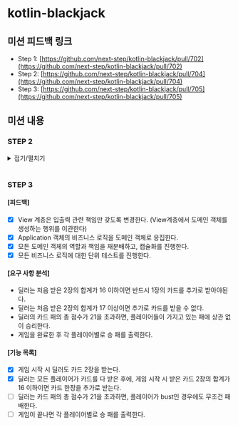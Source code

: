 # kotlin-blackjack

## 미션 피드백 링크

- Step 1: [https://github.com/next-step/kotlin-blackjack/pull/702](https://github.com/next-step/kotlin-blackjack/pull/702)
- Step 2: [https://github.com/next-step/kotlin-blackjack/pull/704](https://github.com/next-step/kotlin-blackjack/pull/704)
- Step 3: [https://github.com/next-step/kotlin-blackjack/pull/705](https://github.com/next-step/kotlin-blackjack/pull/705)

## 미션 내용

### STEP 2

<details>
<summary>접기/펼치기</summary>
<div markdown="1">

#### [요구 사항 분석]

- 딜러와 플레이어 중 카드의 합이 21 또는 21에 가장 가까운 숫자를 가지는 쪽이 승자
- Ace는 1 또는 11 중에 더 유리한 숫자로 계산
- King, Queen, Jack은 각각 10으로 계산
- 게임 시작 시 플레이어는 두 장의 카드를 지급 받음
- 두 장의 카드 숫자를 합쳐 21을 초과하지 않으면서 21에 가깝게 만들면 승리
- 21을 넘지 않을 경우 원한다면 얼마든지 카드를 계속 뽑을 수 있음
- 21을 넘을 경우 카드는 더 뽑지 못하고 패배한다

#### [기능 목록]

- [x] 게임에 참여할 사람을 입력받는다.
- [x] 게임 카드는 총 52장이다. (스페이드, 클로버, 하트, 다이아 : 2~10, Ace, J, Q, K)
- [x] 게임 시작 시 각 참여자들은 2장의 카드를 받는다.
- [x] 카드를 받을 경우 각 참여자들이 가진 패를 출력한다.
- [x] 카드의 총 숫자가 21 이하면 계속 카드를 뽑을 수 있다.
- [x] Ace 카드는 1과 11 중에 21에 더 가까운 숫자가 될 수 있게 선택된다.
- [x] 카드의 총 숫자가 21 초과이면 더이상 카드를 뽑을 수 없다.
- [x] 카드의 총 숫자가 21 초과일 때 Ace 카드가 있을 경우, Ace 카드는 1로 계산된다.
- [x] 카드를 뽑을 때 마다 현재 패를 출력한다.
- [x] 한 플레이어가 더이상 카드를 받지 않으면, 다음 참가자가 게임을 시작한다.
- [x] 게임이 종료되면 각 플레이어의 현재 패와 결과 점수를 출력한다.
- [x] 모든 엔티티를 작게 유지하고, indent(인덴트, 들여쓰기) depth를 2를 넘지 않도록 구현한다.

</div>
</details>

<br>

### STEP 3

#### [피드백]

- [x] View 계층은 입출력 관련 책임만 갖도록 변경한다. (View계층에서 도메인 객체를 생성하는 행위를 이관한다)
- [x] Application 객체의 비즈니스 로직을 도메인 객체로 응집한다.
- [x] 모든 도메인 객체의 역할과 책임을 재분배하고, 캡슐화를 진행한다.
- [x] 모든 비즈니스 로직에 대한 단위 테스트를 진행한다.

#### [요구 사항 분석]

- 딜러는 처음 받은 2장의 합계가 16 이하이면 반드시 1장의 카드를 추가로 받아야된다.
- 딜러는 처음 받은 2장의 합계가 17 이상이면 추가로 카드를 받을 수 없다.
- 딜러의 카드 패의 총 점수가 21을 초과하면, 플레이어들이 가지고 있는 패에 상관 없이 승리한다.
- 게임을 완료한 후 각 플레이어별로 승 패를 출력한다.

#### [기능 목록]

- [x] 게임 시작 시 딜러도 카드 2장을 받는다.
- [x] 딜러는 모든 플레이어가 카드를 다 받은 후에, 게임 시작 시 받은 카드 2장의 합계가 16 이하이면 카드 한장을 추가로 받는다.
- [ ] 딜러는 카드 패의 총 점수가 21을 초과하면, 플레이어가 bust인 경우에도 무조건 패배한다.
- [ ] 게임이 끝나면 각 플레이어별로 승 패를 출력한다.
